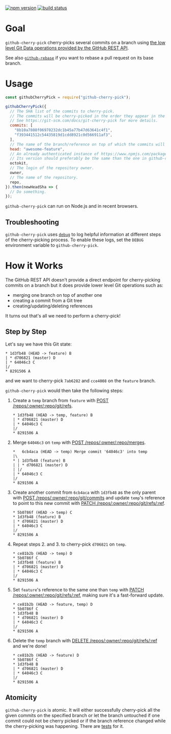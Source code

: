 [![npm version](https://img.shields.io/npm/v/github-cherry-pick.svg)](https://npmjs.org/package/github-cherry-pick)
[![build status](https://img.shields.io/circleci/project/github/tibdex/github-cherry-pick.svg)](https://circleci.com/gh/tibdex/github-cherry-pick)

# Goal

`github-cherry-pick` cherry-picks several commits on a branch using [the low level Git Data operations provided by the GitHub REST API](https://developer.github.com/v3/git/).

See also [`github-rebase`](https://www.npmjs.com/package/github-rebase) if you want to rebase a pull request on its base branch.

# Usage

```javascript
const githubCherryPick = require("github-cherry-pick");

githubCherryPick({
  // The SHA list of the commits to cherry-pick.
  // The commits will be cherry-picked in the order they appear in the array.
  // See https://git-scm.com/docs/git-cherry-pick for more details.
  commits: [
    "8b10a7808f06970232dc1b45a77b47d63641c4f1",
    "f393441512c54435819d1cdd8921c0d566911af3",
  ],
  // The name of the branch/reference on top of which the commits will be cherry-picked.
  head: "awesome-feature",
  // An already authenticated instance of https://www.npmjs.com/package/@octokit/rest.
  // Its version should preferably be the same than the one in github-cherry-pick's package.json.
  octokit,
  // The login of the repository owner.
  owner,
  // The name of the repository.
  repo,
}).then(newHeadSha => {
  // Do something.
});
```

`github-cherry-pick` can run on Node.js and in recent browsers.

## Troubleshooting

`github-cherry-pick` uses [`debug`](https://www.npmjs.com/package/debug) to log helpful information at different steps of the cherry-picking process. To enable these logs, set the `DEBUG` environment variable to `github-cherry-pick`.

# How it Works

The GitHub REST API doesn't provide a direct endpoint for cherry-picking commits on a branch but it does provide lower level Git operations such as:

- merging one branch on top of another one
- creating a commit from a Git tree
- creating/updating/deleting references

It turns out that's all we need to perform a cherry-pick!

## Step by Step

Let's say we have this Git state:

<!--
touch A.txt B.txt C.txt D.txt
git init
git add A.txt
git commit --message A
git checkout -b feature
git add B.txt
git commit --message B
git checkout master
git add C.txt
git commit --message C
git add D.txt
git commit --message D
git checkout feature
-->

```
* 1d3fb48 (HEAD -> feature) B
| * d706821 (master) D
| * 64046c3 C
|/
* 8291506 A
```

and we want to cherry-pick `7ab6282` and `cce4008` on the `feature` branch.

`github-cherry-pick` would then take the following steps:

1.  Create a `temp` branch from `feature` with [POST /repos/:owner/:repo/git/refs](https://developer.github.com/v3/git/refs/#create-a-reference).
    <!--
    git checkout -b temp
    -->
    ```
    * 1d3fb48 (HEAD -> temp, feature) B
    | * d706821 (master) D
    | * 64046c3 C
    |/
    * 8291506 A
    ```
2.  Merge `64046c3` on `temp` with [POST /repos/:owner/:repo/merges](https://developer.github.com/v3/repos/merging/#perform-a-merge).
    <!--
    git merge 64046c3
    -->
    ```
    *   6cb4aca (HEAD -> temp) Merge commit '64046c3' into temp
    |\
    * | 1d3fb48 (feature) B
    | | * d706821 (master) D
    | |/
    | * 64046c3 C
    |/
    * 8291506 A
    ```
3.  Create another commit from `6cb4aca` with `1d3fb48` as the only parent with [POST /repos/:owner/:repo/git/commits](https://developer.github.com/v3/git/commits/#create-a-commit) and update `temp`'s reference to point to this new commit with [PATCH /repos/:owner/:repo/git/refs/:ref](https://developer.github.com/v3/git/refs/#update-a-reference).
    <!--
    git cat-file -p 6cb4aca
    git commit-tree db5a9e1 -p 1d3fb48 -m C
    git update-ref HEAD 5b0786f
    -->
    ```
    * 5b0786f (HEAD -> temp) C
    * 1d3fb48 (feature) B
    | * d706821 (master) D
    | * 64046c3 C
    |/
    * 8291506 A
    ```
4.  Repeat steps 2. and 3. to cherry-pick `d706821` on `temp`.
    ```
    * ce81b2b (HEAD -> temp) D
    * 5b0786f C
    * 1d3fb48 (feature) B
    | * d706821 (master) D
    | * 64046c3 C
    |/
    * 8291506 A
    ```
5.  Set `feature`'s reference to the same one than `temp` with [PATCH /repos/:owner/:repo/git/refs/:ref](https://developer.github.com/v3/git/refs/#update-a-reference), making sure it's a fast-forward update.
    <!--
    git checkout feature
    git merge temp --ff-only
    -->
    ```
    * ce81b2b (HEAD -> feature, temp) D
    * 5b0786f C
    * 1d3fb48 B
    | * d706821 (master) D
    | * 64046c3 C
    |/
    * 8291506 A
    ```
6.  Delete the `temp` branch with [DELETE /repos/:owner/:repo/git/refs/:ref](https://developer.github.com/v3/git/refs/#delete-a-reference) and we're done!
    <!--
    git branch --delete temp
    -->
    ```
    * ce81b2b (HEAD -> feature) D
    * 5b0786f C
    * 1d3fb48 B
    | * d706821 (master) D
    | * 64046c3 C
    |/
    * 8291506 A
    ```

## Atomicity

`github-cherry-pick` is atomic.
It will either successfully cherry-pick all the given commits on the specified branch or let the branch untouched if one commit could not be cherry picked or if the branch reference changed while the cherry-picking was happening.
There are [tests](tests/index.test.js) for it.
